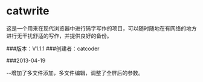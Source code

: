 catwrite
========

这是一个用来在现代浏览器中进行码字写作的项目，可以随时随地在有网络的地方进行无干扰舒适的写作，并提供良好的备份。

###版本：V1.1.1
###创建者：catcoder

###2013-04-19

--增加了多文件添加，多文件编辑，调整了全屏后的参数。